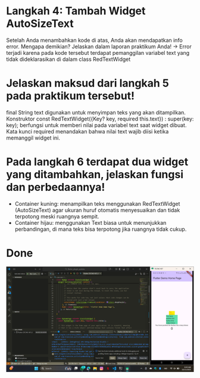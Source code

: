 # Langkah 4: Tambah Widget AutoSizeText
Setelah Anda menambahkan kode di atas, Anda akan mendapatkan info error. Mengapa demikian? Jelaskan dalam laporan praktikum Anda!
-> Error terjadi karena pada kode tersebut terdapat pemanggilan variabel text yang tidak dideklarasikan di dalam class RedTextWidget
# Jelaskan maksud dari langkah 5 pada praktikum tersebut!
final String text digunakan untuk menyimpan teks yang akan ditampilkan. Konstruktor const RedTextWidget({Key? key, required this.text}) : super(key: key); berfungsi untuk memberi nilai pada variabel text saat widget dibuat. Kata kunci required menandakan bahwa nilai text wajib diisi ketika memanggil widget ini.
# Pada langkah 6 terdapat dua widget yang ditambahkan, jelaskan fungsi dan perbedaannya!
- Container kuning: menampilkan teks menggunakan RedTextWidget (AutoSizeText) agar ukuran huruf otomatis menyesuaikan dan tidak terpotong meski ruangnya sempit.
- Container hijau: menggunakan Text biasa untuk menunjukkan perbandingan, di mana teks bisa terpotong jika ruangnya tidak cukup.
# Done
![Done](images/image.png)